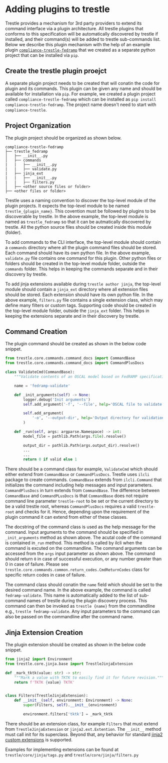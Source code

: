 # Adding plugins to trestle

Trestle provides a mechanism for 3rd party providers to extend its command interface via a plugin architecture. All trestle plugins that conforms to this specification will be automatically discovered by trestle if installed, and their command(s) will be added to trestle sub-commands list. Below we describe this plugin mechanism with the help of an example plugin [`compliance-trestle-fedramp`](https://github.com/oscal-compass/compliance-trestle-fedramp) that we created as a separate python project that can be installed via `pip`.

## Create the trestle plugin proejct

A separate plugin project needs to be created that will conatin the code for plugin and its commands. This plugin can be given any name and should be available for installation via `pip`. For example, we created a plugin project called  `compliance-trestle-fedramp` which can be installed as `pip install compliance-trestle-fedramp`. The project name doesn't need to start with `compliance-trestle`.

## Project Organization

The plugin project should be organized as shown below.

```text
compliance-trestle-fedramp
├── trestle_fedramp
│   ├── __init__.py
│   ├── commands
|   |   ├── __init__.py
|   |   ├── validate.py
|   ├── jinja_ext
|   |   ├── __init__.py
|   |   ├── filters.py
│   ├── <other source files or folder>
├── <other files or folder>
```

Trestle uses a naming convention to discover the top-level module of the plugin projects. It expects the top-level module to be named `trestle_{plugin_name}`. This covention must be followed by plugins to be discoverable by trestle. In the above example, the top-level module is named as `trestle_fedramp` so that it can be autmatically discovered by trestle. All the python source files should be created inside this module (folder).

To add commands to the CLI interface, the top-level module should contain a `commands` directory where all the plugin command files should be stored. Each command should have its own python file. In the above example, `validate.py` file contains one command for this plugin. Other python files or folders should be created in the top-level module folder, outside the `commands` folder. This helps in keeping the commands separate and in their discovery by trestle.

To add jinja extensions available during `trestle author jinja`, the top-level module should contain a `jinja_ext` directory where all extension files should be stored. Each extension should have its own python file. In the above example, `filters.py` file contains a single extension class, which may define many filters or custom tags. Supporting code should be created in the top-level module folder, outside the `jinja_ext` folder. This helps in keeping the extensions separate and in their discovery by trestle.

## Command Creation

The plugin command should be created as shown in the below code snippet.

```python
from trestle.core.commands.command_docs import CommandBase
from trestle.core.commands.command_docs import CommandPlusDocs

class ValidateCmd(CommandBase):
    """Validate contents of an OSCAL model based on FedRAMP specifications."""

    name = 'fedramp-validate'

    def _init_arguments(self) -> None:
        logger.debug('Init arguments')
        self.add_argument('-f', '--file', help='OSCAL file to validate.', type=str, required=True)

        self.add_argument(
            '-o', '--output-dir', help='Output directory for validation results.', type=str, required=True
        )

    def _run(self, args: argparse.Namespace) -> int:
        model_file = pathlib.Path(args.file).resolve()

        output_dir = pathlib.Path(args.output_dir).resolve()
        ...
        ...
        return 0 if valid else 1

```

There should be a command class for example, `ValidateCmd` which should either extend from `CommandBase` or `CommandPlusDocs`. Trestle uses `ilcli` package to create commands. `CommandBase` extends from `ilcli.Command` that initializes the command including help messages and input parameters. `CommandPlusDocs` in turn extends from `CommandBase`. The difference between `CommandBase` and `CommandPLusDocs` is that `CommandBase` does not require command line parameter `trestle-root` to be set or the current directory to be a valid trestle root, whereas `CommandPlusDocs` requires a valid `trestle-root` and checks for it. Hence, depending upon the requirement of the plugin command it can extend from either of these classes.

The docstring of the command class is used as the help message for the command. Input arguments to the command should be specified in `_init_arguments` method as shown above. The acutal code of the command is contained in`_run` method. This method is called by ilcli when the command is excuted on the commandline. The command arguments can be accessed from the `args` input parameter as shown above. The command should return `0` in case of successful execution, or any number greater than 0 in case of failure. Please see `trestle.core.commands.common.return_codes.CmdReturnCodes` class for specific return codes in case of failure.

The command class should conatin the `name` field which should be set to the desired command name. In the above example, the command is called `fedramp-validate`. This name is automatically added to the list of sub-command names of trestle during the plugin discovery process. This command can then be invoked as `trestle {name}` from the commandline e.g., `trestle fedramp-validate`. Any input parameters to the command can also be passed on the commandline after the command name.

## Jinja Extension Creation

The plugin extension should be created as shown in the below code snippet.

```python
from jinja2 import Environment
from trestle.core.jinja.base import TrestleJinjaExtension

def _mark_tktk(value: str) -> str:
    """Mark a value with TKTK to easily find it for future revision."""
    return f'TKTK {value} TKTK'


class Filters(TrestleJinjaExtension):
    def __init__(self, environment: Environment) -> None:
        super(Filters, self).__init__(environment)

        environment.filters['tktk'] = _mark_tktk

```

There should be an extension class, for example `Filters` that must extend from `TrestleJinjaExtension` or `jinja2.ext.Extention`. The `__init__` method must call init for its superclass. Beyond that, any behavior for standard [jinja2 custom extensions](https://jinja.palletsprojects.com/en/3.1.x/extensions/#module-jinja2.ext) is supported.

Examples for implementing extensions can be found at `trestle/core/jinja/tags.py` and `trestle/core/jinja/filters.py`
